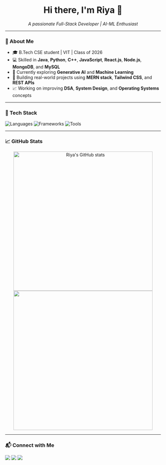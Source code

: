 <h1 align="center">Hi there, I'm Riya 👋</h1>

<p align="center">
  <em>A passionate Full-Stack Developer | AI-ML Enthusiast </em>
</p>

---

### 🌟 About Me
- 🎓 B.Tech CSE student | VIT | Class of 2026
- 💻 Skilled in **Java**, **Python**, **C++**, **JavaScript**, **React.js**, **Node.js**, **MongoDB**, and **MySQL**
- 🧠 Currently exploring **Generative AI** and **Machine Learning**
- 🔧 Building real-world projects using **MERN stack**, **Tailwind CSS**, and **REST APIs**
- 📈 Working on improving **DSA**, **System Design**, and **Operating Systems** concepts

---


### 🧰 Tech Stack

![Languages](https://skillicons.dev/icons?i=java,py,cpp,js,ts,html,css)
![Frameworks](https://skillicons.dev/icons?i=react,nodejs,express,mongodb,nextjs)
![Tools](https://skillicons.dev/icons?i=vscode,github,git,figma,postman)

---

### 📈 GitHub Stats

<p align="center">
  <img src="https://github-readme-stats.vercel.app/api?username=riya9927&show_icons=true&theme=radical" alt="Riya's GitHub stats" width="450"/>
  <img src="https://github-readme-streak-stats.herokuapp.com/?user=riya9927&theme=radical" width="450"/>

</p>

---

### 📬 Connect with Me

<p>
  <a href="https://www.linkedin.com/in/riya-patel-b35387250/"><img src="https://img.shields.io/badge/LinkedIn-blue?style=flat&logo=linkedin" /></a>
  <a href="mailto:riya1102@gmail.com"><img src="https://img.shields.io/badge/Gmail-red?style=flat&logo=gmail" /></a>
  <a href="https://github.com/riya9927"><img src="https://img.shields.io/badge/GitHub-black?style=flat&logo=github" /></a>
</p>


